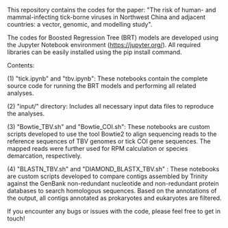 This repository contains the codes for the paper: "The risk of human- and mammal-infecting tick-borne viruses in Northwest China and adjacent countries: a vector, genomic, and modelling study".

The codes for Boosted Regression Tree (BRT) models are developed using the Jupyter Notebook environment (https://jupyter.org/). All required libraries can be easily installed using the pip install command.

Contents:

(1) "tick.ipynb" and "tbv.ipynb": These notebooks contain the complete source code for running the BRT models and performing all related analyses.

(2) "input/" directory: Includes all necessary input data files to reproduce the analyses.

(3) "Bowtie_TBV.sh" and "Bowtie_COI.sh": These notebooks are custom scripts developed to use the tool Bowtie2 to align sequencing reads to the reference sequences of TBV genomes or tick COI gene sequences. The mapped reads were further used for RPM calculation or species demarcation, respectively.

(4) "BLASTN_TBV.sh" and "DIAMOND_BLASTX_TBV.sh" : These notebooks are custom scripts developed to compare contigs assembled by Trinity against the GenBank non-redundant nucleotide and non-redundant protein databases to search homologous sequences. Based on the annotations of the output, all contigs annotated as prokaryotes and eukaryotes are filtered. 

If you encounter any bugs or issues with the code, please feel free to get in touch!
